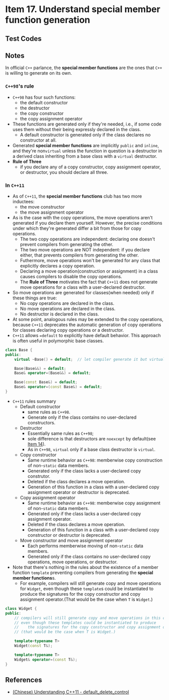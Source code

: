 # Item 17. Understand special member function generation

## Test Codes

## Notes
In official `C++` parlance, the **special member functions** are the ones that `C++` is willing to generate on its own.    

### `C++98`'s rule     
- `C++98` has four such functions:     
  - the default constructor
  - the destructor
  - the copy constructor
  - the copy assignment operator           
- These functions are generated only if they're needed, i.e., if some code uses them without their being expressly declared in the class.    
  - A default constructor is generated only if the class declares no constructor at all.    
- Generated **special member functions** are implicitly `public` and `inline`, and they're non`virtual` unless the function in question is a destructor in a derived class inheriting from a base class with a `virtual` destructor.    
- **Rule of Three**
  - if you declare any of a copy constructor, copy assignment operator, or destructor, you should declare all three.    

### In `C++11`
- As of `C++11`, the **special member functions** club has two more inductees:     
  - the move constructor    
  - the move assignment operator    
- As is the case with the copy operations, the move operations aren't generated if you declare them yourself. However, the precise conditions under which they're generated differ a bit from those for copy operations.    
  - The two copy operations are independent: declaring one doesn't prevent compilers from generating the other.    
  - The two move operations are NOT independent: if you declare either, that prevents compilers from generating the other.    
  - Futhermore, move operations won't be generated for any class that explicitly declares a copy operation.    
  - Declaring a move operation(construction or assignment) in a class causes compilers to disable the copy operations.      
  - The **Rule of Three** motivates the fact that `C++11` does not generate move operations for a class with a user-declared destructor.     
- So move operations are generated for classes(when needed) only if these things are true:    
  - No copy operations are declared in the class.    
  - No move operations are declared in the class.    
  - No destructor is declared in the class.    
- At some point, analogous rules may be extended to the copy operations, because `C++11` deprecates the automatic generation of copy operations for classes declaring copy operations or a destructor.    
- `C++11` allows `=default` to explicitly have default behavior. This approach is often useful in polymorphic base classes.     

```c++
class Base {
public:
    virtual ~Base() = default;  // let compiler generate it but virtual

    Base(Base&&) = default;
    Base& operator=(Base&&) = default;

    Base(const Base&) = default;
    Base& operator=(const Base&) = default;
}
```

- `C++11` rules summary    
  - Default constructor     
    - same rules as `C++98`.     
    - Generate only if the class contains no user-declared constructors.    
  - Destructor     
    - Essentially same rules as `C++98`;     
    - sole difference is that destructors are `noexcept` by default(see [Item 14](../item-14-declare-functions-noexcept-if-they-wont-emit-exceptions/)).     
    - As in `C++98`, `virtual` only if a base class destructor is `virtual`.    
  - Copy constructor 
    - Same runtime behavior as `C++98`: memberwise copy construction of non-`static` data members.    
    - Generated only if the class lacks a user-declared copy construtor.    
    - Deleted if the class declares a move operation.    
    - Generation of this function in a class with a user-declared copy assignment operator or destructor is deprecated.    
  - Copy assignment operator    
    - Same runtime behavior as `C++98`: memberwise copy assignment of non-`static` data members.     
    - Generated only if the class lacks a user-declared copy assignment operator.    
    - Deleted if the class declares a move operation.    
    - Generation of this function in a class with a user-declared copy constructor or destructor is deprecated.    
  - Move constructor and move assignment operator    
    - Each performs memberwise moving of non-`static` data members.    
    - Generated only if the class contains no user-declared copy operations, move operations, or destructor.    
- Note that there's nothing in the rules about the existence of a member function `template` preventing compilers from generating the **special member functions**s.    
  - For example, compilers will still generate copy and move operations for `Widget`, even though these `template`s could be instantiated to produce the signatures for the copy constructor and copy assignment operator.(That would be the case when `T` is `Widget`.)      
```c++
class Widget {
public:
    // compilers will still generate copy and move operations in this case, 
    // even though these templates could be instantiated to produce 
    //    the signatures for the copy constructor and copy assignment operators. 
    // (that would be the case when T is Widget.)

    template<typename T>
    Widget(const T&);

    template<typename T>
    Widget& operator=(const T&);
}
```

## References
- [(Chinese) Understanding C++11 - default_delete_control](https://github.com/wangyoucao577/modern-cpp/tree/master/understanding-cpp11#default_delete_control)

